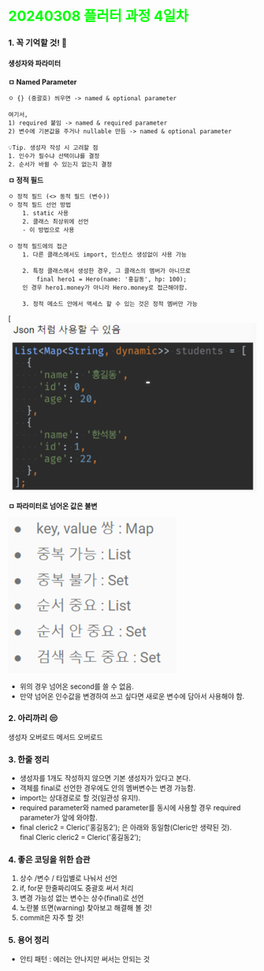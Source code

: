 # <span style="color:lime">20240308 플러터 과정 4일차</span>   

### 1. 꼭 기억할 것! 🏅
#### 생성자와 파라미터
**ㅁ Named Parameter**

    ㅇ {} (중괄호) 씌우면 -> named & optional parameter

    여기서,  
    1) required 붙임 -> named & required parameter 
    2) 변수에 기본값을 주거나 nullable 만듬 -> named & optional parameter

    💡Tip. 생성자 작성 시 고려할 점
    1. 인수가 필수냐 선택이냐를 결정
    2. 순서가 바뀔 수 있는지 없는지 결정

     
**ㅁ 정적 필드**

    ㅇ 정적 필드 (<> 동적 필드 (변수))
    ㅇ 정적 필드 선언 방법
        1. static 사용
        2. 클래스 최상위에 선언
        - 이 방법으로 사용

    ㅇ 정적 필드에의 접근
        1. 다른 클래스에서도 import, 인스턴스 생성없이 사용 가능

        2. 특정 클래스에서 생성한 경우, 그 클래스의 멤버가 아니므로 
            final hero1 = Hero(name: '홍길동', hp: 100); 
        인 경우 hero1.money가 아니라 Hero.money로 접근해야함.

        3. 정적 메소드 안에서 액세스 할 수 있는 것은 정적 멤버만 가능
[![alt text](./image.png)

**ㅁ 파라미터로 넘어온 값은 불변**


![alt text](<https://github.com/itbebop/TIL/blob/main/daily/image-1.png>)

* 위의 경우 넘어온 second를 쓸 수 없음.
* 만약 넘어온 인수값을 변경하여 쓰고 싶다면 새로운 변수에 담아서 사용해야 함.

### 2. 아리까리 😒
생성자 오버로드
메서드 오버로드

### 3. 한줄 정리
- 생성자를 1개도 작성하지 않으면 기본 생성자가 있다고 본다.
- 객체를 final로 선언한 경우에도 안의 멤버변수는 변경 가능함.
- import는 상대경로로 할 것(일관성 유지!).
- required parameter와 named parameter를 동시에 사용할 경우 required parameter가 앞에 와야함.
- final cleric2 = Cleric('홍길동2'); 은 아래와 동일함(Cleric만 생략된 것). <br>
  final Cleric cleric2 = Cleric('홍길동2');

### 4. 좋은 코딩을 위한 습관
1) 상수 /변수 / 타입별로 나눠서 선언
2) if, for문 한줄짜리여도 중괄호 써서 처리
3) 변경 가능성 없는 변수는 상수(final)로 선언
4) 노란불 뜨면(warning) 찾아보고 해결해 볼 것!
5) commit은 자주 할 것!

### 5. 용어 정리
- 안티 패턴 : 에러는 안나지만 써서는 안되는 것

 
